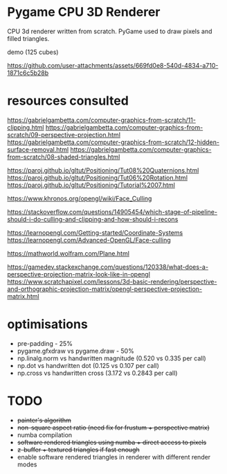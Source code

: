 # Pygame CPU 3D Renderer

CPU 3d renderer written from scratch. PyGame used to draw pixels and filled triangles. 

demo (125 cubes)

https://github.com/user-attachments/assets/669fd0e8-540d-4834-a710-1871c6c5b28b

# resources consulted

https://gabrielgambetta.com/computer-graphics-from-scratch/11-clipping.html
https://gabrielgambetta.com/computer-graphics-from-scratch/09-perspective-projection.html
https://gabrielgambetta.com/computer-graphics-from-scratch/12-hidden-surface-removal.html
https://gabrielgambetta.com/computer-graphics-from-scratch/08-shaded-triangles.html

https://paroj.github.io/gltut/Positioning/Tut08%20Quaternions.html
https://paroj.github.io/gltut/Positioning/Tut06%20Rotation.html
https://paroj.github.io/gltut/Positioning/Tutorial%2007.html

https://www.khronos.org/opengl/wiki/Face_Culling

https://stackoverflow.com/questions/14905454/which-stage-of-pipeline-should-i-do-culling-and-clipping-and-how-should-i-recons

https://learnopengl.com/Getting-started/Coordinate-Systems
https://learnopengl.com/Advanced-OpenGL/Face-culling

https://mathworld.wolfram.com/Plane.html

https://gamedev.stackexchange.com/questions/120338/what-does-a-perspective-projection-matrix-look-like-in-opengl
https://www.scratchapixel.com/lessons/3d-basic-rendering/perspective-and-orthographic-projection-matrix/opengl-perspective-projection-matrix.html

# optimisations
- pre-padding - 25%
- pygame.gfxdraw vs pygame.draw - 50%
- np.linalg.norm vs handwritten magnitude (0.520 vs 0.335 per call)
- np.dot vs handwritten dot (0.125 vs 0.107 per call)
- np.cross vs handwritten cross (3.172 vs 0.2843 per call)

# TODO
- ~~painter's algorithm~~
- ~~non-square aspect ratio (need fix for frustum + perspective matrix)~~
- numba compilation
- ~~software rendered triangles using numba + direct access to pixels~~
- ~~z-buffer + textured triangles if fast enough~~
- enable software rendered triangles in renderer with different render modes
